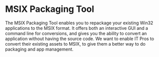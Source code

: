 
# MSIX Packaging Tool 

The MSIX Packaging Tool enables you to repackage your existing Win32 applications to the MSIX format. It offers both an interactive GUI and a command line for conversions, and gives you the ability to convert an application without having the source code. We want to enable IT Pros to convert their existing assets to MSIX, to give them a better way to do packaging and app management.

